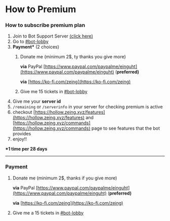 # How to Premium

### How to subscribe premium plan

1. Join to Bot Support Server [(click here)](https://discord.gg/zTcaPARjfb)
2. Go to [#bot-lobby](https://discord.gg/zTcaPARjfb)
3. **Payment\*** (2 choices)
   1.  Donate me (minimum 2$, ty thanks you give more)

       **via** PayPal [https://www.paypal.com/paypalme/einguht](https://www.paypal.com/paypalme/einguht) (**preferred)**&#x20;

       **via** [https://ko-fi.com/zeing](https://ko-fi.com/zeing)
   2. Give me 15 tickets in [#bot-lobby](https://discord.gg/zTcaPARjfb)
4. Give me your **server id**
5. `/remaining` or `/serverinfo` in your server for checking premium is active
6. checkout [https://hollow.zeing.xyz/features](https://hollow.zeing.xyz/features) and  [https://hollow.zeing.xyz/commands](https://hollow.zeing.xyz/commands) page to see features that the bot provides
7.  enjoy!!



**\*1 time per 28 days**

****

### **Payment**

1.  Donate me (minimum 2$, thanks if you give more)

    **via** PayPal [https://www.paypal.com/paypalme/einguht](https://www.paypal.com/paypalme/einguht) (**preferred)**&#x20;

    **via** [https://ko-fi.com/zeing](https://ko-fi.com/zeing)
2. Give me a 15 tickets in [#bot-lobby](https://discord.gg/zTcaPARjfb)
